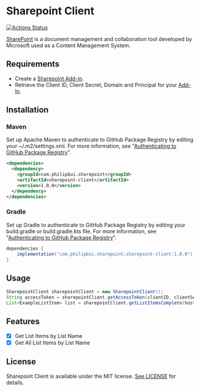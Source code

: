 # Sharepoint Client
[![Actions Status](https://github.com/philip-bui/sharepoint-client/workflows/build/badge.svg)](https://github.com/philip-bui/sharepoint-client/actions)

[SharePoint](https://products.office.com/en-au/sharepoint/collaboration) is a document management and collaboration tool developed by Microsoft used as a Content Management System.

## Requirements

- Create a [Sharepoint Add-in](https://docs.microsoft.com/en-us/sharepoint/dev/sp-add-ins/creating-sharepoint-add-ins-that-use-low-trust-authorization).
- Retrieve the Client ID, Client Secret, Domain and Principal for your [Add-In](https://docs.microsoft.com/en-us/sharepoint/dev/sp-add-ins/authorization-code-oauth-flow-for-sharepoint-add-ins#authorization-code-oauth-flow-for-add-ins-that-request-permissions-on-the-fly).

## Installation

### Maven

Set up Apache Maven to authenticate to GitHub Package Registry by editing your ~/.m2/settings.xml. For more information, see "[Authenticating to GitHub Package Registry](https://help.github.com/en/github/managing-packages-with-github-package-registry/configuring-apache-maven-for-use-with-github-package-registry#authenticating-to-github-package-registry)".

```xml
<dependencies>
  <dependency>
    <groupId>com.philipbui.sharepoint</groupId>
    <artifactId>sharepoint-client</artifactId>
    <version>1.0.0</version>
  </dependency>
</dependencies>
```

### Gradle

Set up Gradle to authenticate to GitHub Package Registry by editing your build.gradle or build.gradle.kts file. For more information, see "[Authenticating to GitHub Package Registry](https://help.github.com/en/github/managing-packages-with-github-package-registry/configuring-gradle-for-use-with-github-package-registry#authenticating-to-github-package-registry)".

```gradle
dependencies {
    implementation("com.philipbui.sharepoint:sharepoint-client:1.0.0")
}
```

## Usage

```java
SharepointClient sharepointClient = new SharepointClient();
String accessToken = sharepointClient.getAccessToken(clientID, clientSecret, realm, principal, targetHost);
List<ExampleListItem> list = sharepointClient.getListItemsComplete(host, site, list, accessToken, ExampleListItem.class);
```

## Features

- [X] Get List Items by List Name
- [X] Get All List Items by List Name

## License

Sharepoint Client is available under the MIT license. [See LICENSE](https://github.com/philip-bui/sharepoint-client/blob/master/LICENSE) for details.
